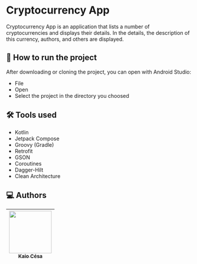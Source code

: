 # Cryptocurrency App

Cryptocurrency App is an application that lists a number of cryptocurrencies and displays their details. In the details, the description of this currency, authors, and others are displayed.

## 📁 How to run the project

After downloading or cloning the project, you can open with Android Studio:
- File
- Open
- Select the project in the directory you choosed

## 🛠️ Tools used
- Kotlin
- Jetpack Compose
- Groovy (Gradle)
- Retrofit
- GSON
- Coroutines
- Dagger-Hilt
- Clean Architecture

## :computer: Authors
|  [<img src="https://avatars.githubusercontent.com/u/93557244?v=4" width=115><br><sub>Kaio Césa</sub>](https://github.com/alexfelipe) |
| :---: |

